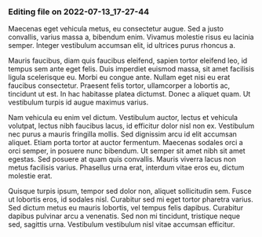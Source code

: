 

### Editing file on 2022-07-13_17-27-44

Maecenas eget vehicula metus, eu consectetur augue. Sed a justo convallis, varius massa a, bibendum enim. Vivamus molestie risus eu lacinia semper. Integer vestibulum accumsan elit, id ultrices purus rhoncus a. 

Mauris faucibus, diam quis faucibus eleifend, sapien tortor eleifend leo, id tempus sem ante eget felis. Duis imperdiet euismod massa, sit amet facilisis ligula scelerisque eu. Morbi eu congue ante. Nullam eget nisi eu erat faucibus consectetur. Praesent felis tortor, ullamcorper a lobortis ac, tincidunt ut est. In hac habitasse platea dictumst. Donec a aliquet quam. Ut vestibulum turpis id augue maximus varius. 


Nam vehicula eu enim vel dictum. Vestibulum auctor, lectus et vehicula volutpat, lectus nibh faucibus lacus, id efficitur dolor nisl non ex.
Vestibulum nec purus a mauris fringilla mollis. Sed dignissim arcu id elit accumsan aliquet. Etiam porta tortor at auctor fermentum. Maecenas sodales orci a orci semper, in posuere nunc bibendum. Ut semper sit amet nibh sit amet egestas. Sed posuere at quam quis convallis. Mauris viverra lacus non metus facilisis varius. Phasellus urna erat, interdum vitae eros eu, dictum molestie erat. 


Quisque turpis ipsum, tempor sed dolor non, aliquet sollicitudin sem. Fusce ut lobortis eros, id sodales nisl. Curabitur sed mi eget tortor pharetra varius. Sed dictum metus eu mauris lobortis, vel tempus felis dapibus. Curabitur dapibus pulvinar arcu a venenatis. Sed non mi tincidunt, tristique neque sed, sagittis urna. Vestibulum vestibulum nisl vitae accumsan efficitur.


